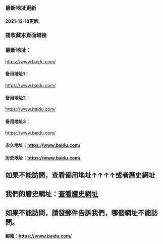 ### 最新地址更新
#### 2021-12-18更新:
### 請收藏本頁面鏈接
### 最新地址：
https://www.baidu.com/
#### 备用地址1：
https://www.baidu.com/
#### 备用地址2：
https://www.baidu.com/
#### 备用地址3：
https://www.baidu.com/
#### 永久地址：https://www.baidu.com/
#### 历史地址：https://www.baidu.com/
## 如果不能訪問，查看備用地址↑↑↑↑或者曆史網址
## 我們的曆史網址：[查看曆史網址](https://www.baidu.com/)
## 如果不能訪問，請發郵件告訴我們，哪個網址不能訪問。
#### 郵箱：https://www.baidu.com/
